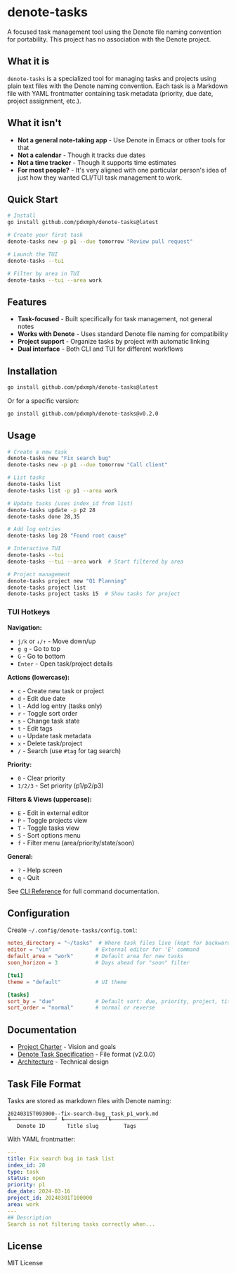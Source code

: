 # denote-tasks

A focused task management tool using the Denote file naming convention for portability. This project has no association with the Denote project.

## What it is

`denote-tasks` is a specialized tool for managing tasks and projects using plain text files with the Denote naming convention. Each task is a Markdown file with YAML frontmatter containing task metadata (priority, due date, project assignment, etc.).

## What it isn't

- **Not a general note-taking app** - Use Denote in Emacs or other tools for that
- **Not a calendar** - Though it tracks due dates
- **Not a time tracker** - Though it supports time estimates
- **For most people?** - It's very aligned with one particular person's idea of just how they wanted CLI/TUI task management to work.

## Quick Start

```bash
# Install
go install github.com/pdxmph/denote-tasks@latest

# Create your first task
denote-tasks new -p p1 --due tomorrow "Review pull request"

# Launch the TUI
denote-tasks --tui

# Filter by area in TUI
denote-tasks --tui --area work
```

## Features

- **Task-focused** - Built specifically for task management, not general notes
- **Works with Denote** - Uses standard Denote file naming for compatibility
- **Project support** - Organize tasks by project with automatic linking
- **Dual interface** - Both CLI and TUI for different workflows

## Installation

```bash
go install github.com/pdxmph/denote-tasks@latest
```

Or for a specific version:

```bash
go install github.com/pdxmph/denote-tasks@v0.2.0
```

## Usage

```bash
# Create a new task
denote-tasks new "Fix search bug"
denote-tasks new -p p1 --due tomorrow "Call client"

# List tasks
denote-tasks list
denote-tasks list -p p1 --area work

# Update tasks (uses index_id from list)
denote-tasks update -p p2 28
denote-tasks done 28,35

# Add log entries
denote-tasks log 28 "Found root cause"

# Interactive TUI
denote-tasks --tui
denote-tasks --tui --area work  # Start filtered by area

# Project management
denote-tasks project new "Q1 Planning"
denote-tasks project list
denote-tasks project tasks 15  # Show tasks for project
```

### TUI Hotkeys

**Navigation:**

- `j/k` or `↓/↑` - Move down/up
- `g g` - Go to top
- `G` - Go to bottom
- `Enter` - Open task/project details

**Actions (lowercase):**

- `c` - Create new task or project
- `d` - Edit due date
- `l` - Add log entry (tasks only)
- `r` - Toggle sort order
- `s` - Change task state
- `t` - Edit tags
- `u` - Update task metadata
- `x` - Delete task/project
- `/` - Search (use `#tag` for tag search)

**Priority:**

- `0` - Clear priority
- `1/2/3` - Set priority (p1/p2/p3)

**Filters & Views (uppercase):**

- `E` - Edit in external editor
- `P` - Toggle projects view
- `T` - Toggle tasks view
- `S` - Sort options menu
- `f` - Filter menu (area/priority/state/soon)

**General:**

- `?` - Help screen
- `q` - Quit

See [CLI Reference](docs/CLI_REFERENCE.md) for full command documentation.

## Configuration

Create `~/.config/denote-tasks/config.toml`:

```toml
notes_directory = "~/tasks"  # Where task files live (kept for backward compatibility)
editor = "vim"              # External editor for 'E' command
default_area = "work"       # Default area for new tasks
soon_horizon = 3            # Days ahead for "soon" filter

[tui]
theme = "default"           # UI theme

[tasks]
sort_by = "due"             # Default sort: due, priority, project, title, created
sort_order = "normal"       # normal or reverse
```

## Documentation

- [Project Charter](PROJECT_CHARTER.md) - Vision and goals
- [Denote Task Specification](docs/DENOTE_TASK_SPEC.md) - File format (v2.0.0)
- [Architecture](docs/UNIFIED_ARCHITECTURE.md) - Technical design

## Task File Format

Tasks are stored as markdown files with Denote naming:

```
20240315T093000--fix-search-bug__task_p1_work.md
┗──────────────┘ ┗─────────────┘┗───────────┘
   Denote ID       Title slug        Tags
```

With YAML frontmatter:

```yaml
---
title: Fix search bug in task list
index_id: 28
type: task
status: open
priority: p1
due_date: 2024-03-16
project_id: 20240301T100000
area: work
---
## Description
Search is not filtering tasks correctly when...
```

## License

MIT License
